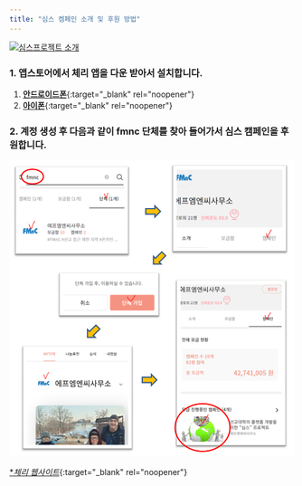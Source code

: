 ```yaml
---
title: "심스 켐페인 소개 및 후원 방법"
---
```


[![심스프로젝트 소개](https://img.youtube.com/vi/6Th0j248zAM/maxresdefault.jpg)](https://youtu.be/6Th0j248zAM)


### 1. 앱스토어에서 체리 앱을 다운 받아서 설치합니다.
1.	[**안드로이드폰**](https://play.google.com/store/apps/details?id=net.e4net.cherry.e4netflavor){:target="_blank" rel="noopener"}
2.	[**아이폰**](https://apps.apple.com/kr/app/cherry-%ED%9D%AC%EB%A7%9D-%EB%82%98%EB%88%94-%ED%94%8C%EB%9E%AB%ED%8F%BC/id1474570458){:target="_blank" rel="noopener"}


### 2. 계정 생성 후 다음과 같이 fmnc 단체를 찾아 들어가서 심스 캠페인을 후원합니다.
![SIMS Donation](/images/sims.png)


[**체리 웹사이트*](https://cherry.charity){:target="_blank" rel="noopener"}
